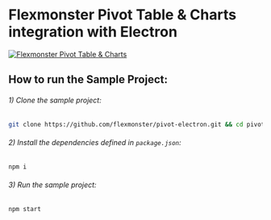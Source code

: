 # Flexmonster Pivot Table &amp; Charts integration with Electron
[![Flexmonster Pivot Table & Charts](https://s3.amazonaws.com/flexmonster/github/fm-github-cover.png)](https://flexmonster.com)


## How to run the Sample Project: 

 
###### 1) Clone the sample project: 

```bash
git clone https://github.com/flexmonster/pivot-electron.git && cd pivot-electron
```

###### 2) Install the dependencies defined in `package.json`: 

```bash
npm i
```

###### 3) Run the sample project: 

```bash
npm start 
```
